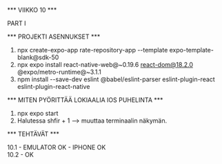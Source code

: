 *** VIIKKO 10 ***

PART I

*** PROJEKTI ASENNUKSET ***

1. npx create-expo-app rate-repository-app --template expo-template-blank@sdk-50
2. npx expo install react-native-web@~0.19.6 react-dom@18.2.0 @expo/metro-runtime@~3.1.1
3. npm install --save-dev eslint @babel/eslint-parser eslint-plugin-react eslint-plugin-react-native

*** MITEN PYÖRITTÄÄ LOKIAALIA IOS PUHELINTA ***

1. npx expo start
2. Halutessa shfir + 1 --> muuttaa terminaalin näkymän.

*** TEHTÄVÄT ***

10.1 - EMULATOR OK - IPHONE OK\
10.2 - OK
